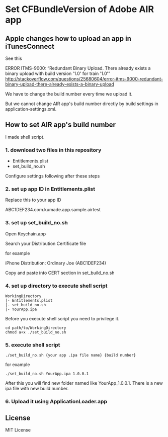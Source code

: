 # Set CFBundleVersion of Adobe AIR app

## Apple changes how to upload an app in iTunesConnect

See this

ERROR ITMS-9000: “Redundant Binary Upload. There already exists a binary upload with build version '1.0' for train '1.0'” <http://stackoverflow.com/questions/25680604/error-itms-9000-redundant-binary-upload-there-already-exists-a-binary-upload>

We have to change the build number every time we upload it.

But we cannot change AIR app's build number directly by build settings in application-settings.xml.


## How to set AIR app's build number

I made shell script.

### 1. download two files in this repository

- Entitlements.plist
- set_build_no.sh

Configure settings following after these steps


### 2. set up app ID in Entitlements.plist

Replace this to your app ID

ABC1DEF234.com.kumade.app.sample.airtest

### 3. set up set_build_no.sh

Open Keychain.app

Search your Distribution Certificate file

for example

iPhone Distribution: Ordinary Joe (ABC1DEF234)

Copy and paste into CERT section in set_build_no.sh


### 4. set up directory to execute shell script

```
WorkingDirectory
|- Entitlements.plist
|- set_build_no.sh
|- YourApp.ipa
```

Before you execute shell script you need to privilege it.

```
cd path/to/WorkingDirectory
chmod a+x ./set_build_no.sh
```


### 5. execute shell script

```
./set_build_no.sh {your app .ipa file name} {build number}
```

for example

```
./set_build_no.sh YourApp.ipa 1.0.0.1
```

After this you will find new folder named like YourApp_1.0.0.1. There is a new ipa file with new build number.

### 6. Upload it using ApplicationLoader.app



## License
MIT License
